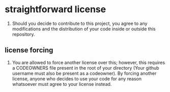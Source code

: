 # straightforward license

1. Should you decide to contribute to this project, you agree to any modifications and the distribution of your code inside or outside this repository.

## license forcing

1. You are allowed to force another license over this; however, this requires a CODEOWNERS file present in the root of your directory (Your github username must also be present as a codeowner). By forcing another license, anyone who decides to use your code for any reason whatsoever must agree to your license instead.